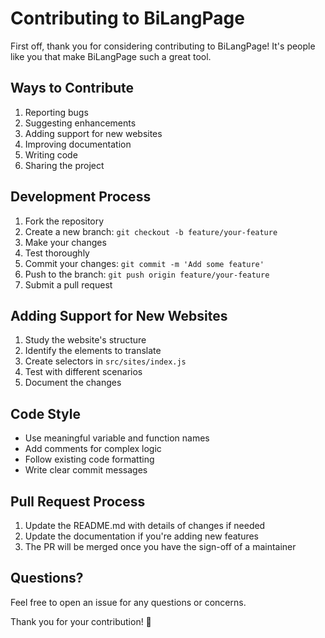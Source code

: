 # Contributing to BiLangPage

First off, thank you for considering contributing to BiLangPage! It's people like you that make BiLangPage such a great tool.

## Ways to Contribute

1. Reporting bugs
2. Suggesting enhancements
3. Adding support for new websites
4. Improving documentation
5. Writing code
6. Sharing the project

## Development Process

1. Fork the repository
2. Create a new branch: `git checkout -b feature/your-feature`
3. Make your changes
4. Test thoroughly
5. Commit your changes: `git commit -m 'Add some feature'`
6. Push to the branch: `git push origin feature/your-feature`
7. Submit a pull request

## Adding Support for New Websites

1. Study the website's structure
2. Identify the elements to translate
3. Create selectors in `src/sites/index.js`
4. Test with different scenarios
5. Document the changes

## Code Style

- Use meaningful variable and function names
- Add comments for complex logic
- Follow existing code formatting
- Write clear commit messages

## Pull Request Process

1. Update the README.md with details of changes if needed
2. Update the documentation if you're adding new features
3. The PR will be merged once you have the sign-off of a maintainer

## Questions?

Feel free to open an issue for any questions or concerns.

Thank you for your contribution! 🎉 